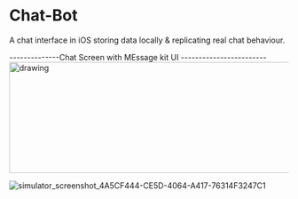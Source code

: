 # Chat-Bot
A chat interface in iOS storing data locally &amp; replicating real chat behaviour.

--------------Chat Screen with MEssage kit UI ------------------------
<img src="https://user-images.githubusercontent.com/39324895/190866236-f2745d59-c8f8-48a6-b320-51beb095a794.png" alt="drawing" width="800" height="200"/>

![simulator_screenshot_4A5CF444-CE5D-4064-A417-76314F3247C1](https://user-images.githubusercontent.com/39324895/190866236-f2745d59-c8f8-48a6-b320-51beb095a794.png)
